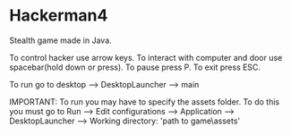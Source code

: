 # Hackerman4

Stealth game made in Java.
 
To control hacker use arrow keys.
To interact with computer and door use spacebar(hold down or press). 
To pause press P.
To exit press ESC.

To run go to desktop --> DesktopLauncher --> main

IMPORTANT: To run you may have to specify the assets folder. 
  To do this you must go to Run --> Edit configurations --> Application --> DesktopLauncher --> Working directory: 'path to game\assets'


